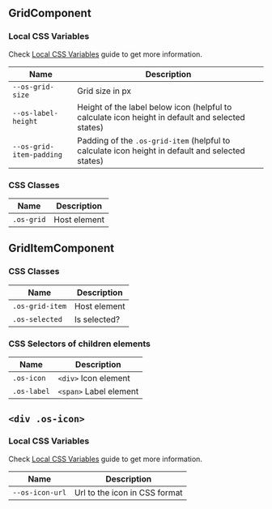 ## GridComponent

### Local CSS Variables

Check [Local CSS Variables](https://github.com/dreyliky/ngx-os/blob/master/src/app/library/docs/guides/local-css-variables.md) guide to get more information.

| Name                     | Description                                                                                      |
| ------------------------ | -----------------------------------------------------------------------------------------------  |
| `--os-grid-size`         | Grid size in px                                                                                  |
| `--os-label-height`      | Height of the label below icon (helpful to calculate icon height in default and selected states) |
| `--os-grid-item-padding` | Padding of the `.os-grid-item` (helpful to calculate icon height in default and selected states) |

### CSS Classes
| Name            | Description                       |
| --------------- | --------------------------------- |
| `.os-grid`      | Host element                      |

## GridItemComponent

### CSS Classes
| Name            | Description                       |
| --------------- | --------------------------------- |
| `.os-grid-item` | Host element                      |
| `.os-selected`  | Is selected?                      |

### CSS Selectors of children elements
| Name                | Description                |
| ------------------- | -------------------------  |
| `.os-icon`          | `<div>` Icon element       |
| `.os-label`         | `<span>` Label element     |

## `<div .os-icon>`

### Local CSS Variables

Check [Local CSS Variables](https://github.com/dreyliky/ngx-os/blob/master/src/app/library/docs/guides/local-css-variables.md) guide to get more information.

| Name               | Description                   |
| ------------------ | ----------------------------  |
| `--os-icon-url`    | Url to the icon in CSS format |
